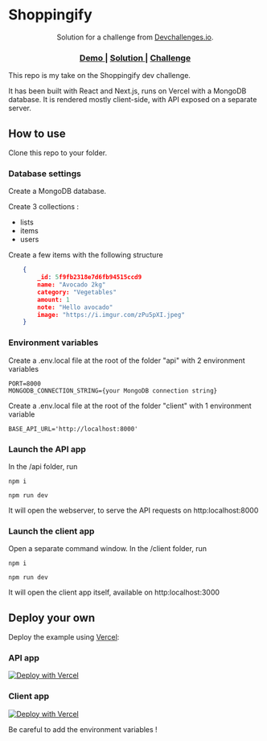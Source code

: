 # Shoppingify

<div align="center">
   Solution for a challenge from  <a href="http://devchallenges.io" target="_blank">Devchallenges.io</a>.
</div>

<div align="center">
  <h3>
    <a href="https://{your-demo-link.your-domain}">
      Demo
    </a>
    <span> | </span>
    <a href="https://github.com/Benjamin-Roger/shoppingifyChallenge">
      Solution
    </a>
    <span> | </span>
    <a href="https://devchallenges.io/challenges/mGd5VpbO4JnzU6I9l96x">
      Challenge
    </a>
  </h3>
</div>


This repo is my take on the Shoppingify dev challenge.

It has been built with React and Next.js, runs on Vercel with a MongoDB database. It is rendered mostly client-side, with API exposed on a separate server.


## How to use

Clone this repo to your folder.

### Database settings

Create a MongoDB database.

Create 3 collections :
- lists
- items
- users

Create a few items with the following structure
```json
    {
        _id: 5f9fb2318e7d6fb94515ccd9
        name: "Avocado 2kg"
        category: "Vegetables"
        amount: 1
        note: "Hello avocado"
        image: "https://i.imgur.com/zPu5pXI.jpeg"
    }
```

### Environment variables

Create a .env.local file at the root of the folder "api" with 2 environment variables
```
PORT=8000
MONGODB_CONNECTION_STRING={your MongoDB connection string}
```
Create a .env.local file at the root of the folder "client" with 1 environment variable
```
BASE_API_URL='http://localhost:8000'
```

### Launch the API app

In the /api folder, run

```shell
npm i

npm run dev
```
It will open the webserver, to serve the API requests on http:localhost:8000

### Launch the client app

Open a separate command window. In the /client folder, run

```shell
npm i

npm run dev
```
It will open the client app itself, available on http:localhost:3000


## Deploy your own

Deploy the example using [Vercel](https://vercel.com):

### API app

[![Deploy with Vercel](https://vercel.com/button)](https://github.com/Benjamin-Roger/shoppingifyDevChallenge/api)

### Client app

[![Deploy with Vercel](https://vercel.com/button)](https://github.com/Benjamin-Roger/shoppingifyDevChallenge/client)

Be careful to add the environment variables !